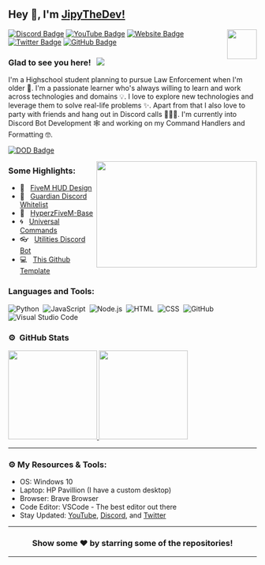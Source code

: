 ## Hey 👋, I'm [JipyTheDev!](https://github.com/joshua66553/)

<img align="right" height="60" width="60" alt="" src="http://hyperz.dev/images/logo.png" />

[![Discord Badge](https://img.shields.io/badge/-Discord-0e76a8?style=flat-square&logo=Discord&logoColor=white)](https://hyperz.dev/discord)
[![YouTube Badge](https://img.shields.io/badge/-YouTube-e02828?style=flat-square&logo=YouTube&logoColor=white)](https://hyperz.dev/youtube)
[![Website Badge](https://img.shields.io/badge/Website-3b5998?style=flat-square&logo=google-chrome&logoColor=white)](https://hyperz.dev/)
[![Twitter Badge](https://img.shields.io/badge/-Twitter-00acee?style=flat-square&logo=Twitter&logoColor=white)](https://twitter.com/itz-hyperz)
[![GitHub Badge](https://img.shields.io/badge/-GitHub-ffffff?style=flat-square&logo=Github&logoColor=black)](https://hyperz.dev/github)

### Glad to see you here! &nbsp; ![](https://komarev.com/ghpvc/?username=Itz-Hyperz&label=Views&color=blue&style=plastic)

I'm a Highschool student planning to pursue Law Enforcement when I'm older 👮. I'm a passionate learner who's always willing to learn and work across technologies and domains 💡. I love to explore new technologies and leverage them to solve real-life problems ✨. Apart from that I also love to party with friends and hang out in Discord calls 👨🏻‍💻. I'm currently into Discord Bot Development 🕸️ and working on my Command Handlers and Formatting 🤓.


[![DOD Badge](https://img.shields.io/badge/TEAM-DEVING%20ON%20DISCORD-17a6ec?style=for-the-badge)](https://github.com/devingondiscord)

<img align="right" height="215" width="325" alt="" src="https://cdn.dribbble.com/users/416610/screenshots/4801105/coding_desk_flat_vector_ui_ux_design_illustration_motion_animation_gif2.gif" />


### Some Highlights:

- 📌 &nbsp; [FiveM HUD Design](https://github.com/Itz-Hyperz/HyperzHudDesign-FiveM)
- 🚀 &nbsp; [Guardian Discord Whitelist](https://github.com/Jordan2139/Guardian)
- 🏫 &nbsp; [HyperzFiveM-Base](https://github.com/itz-hyperz/hyperzfivem-base)
- 🌀 &nbsp; [Universal Commands](https://github.com/Itz-Hyperz/Universal-Commands)
- 👓 &nbsp; [Utilities Discord Bot](https://github.com/Itz-Hyperz/Hyperz-Utilities-Bot)
- 💻 &nbsp; [This Github Template](https://github.com/Itz-Hyperz/Itz-Hyperz)

### Languages and Tools:

![Python](https://img.shields.io/badge/-Python-333333?style=flat&logo=python)&nbsp;
![JavaScript](https://img.shields.io/badge/-JavaScript-333333?style=flat&logo=javascript)&nbsp;
![Node.js](https://img.shields.io/badge/-Node.js-333333?style=flat&logo=node.js)&nbsp;
![HTML](https://img.shields.io/badge/-HTML-333333?style=flat&logo=HTML5)&nbsp;
![CSS](https://img.shields.io/badge/-CSS-333333?style=flat&logo=CSS3&logoColor=1572B6)&nbsp;
![GitHub](https://img.shields.io/badge/-GitHub-333333?style=flat&logo=github)&nbsp;
![Visual Studio Code](https://img.shields.io/badge/-Visual%20Studio%20Code-333333?style=flat&logo=visual-studio-code&logoColor=007ACC)&nbsp;

### ⚙️ &nbsp;GitHub Stats

<p align="left">
<a href="https://github.com/joshua66553">
  <img height="180em" src="https://github-readme-stats-eight-theta.vercel.app/api?username=joshua66553&show_icons=true&theme=react&include_all_commits=true&count_private=true"/>
  <img height="180em" src="https://github-readme-stats-eight-theta.vercel.app/api/top-langs/?username=joshua66553&layout=compact&langs_count=8&theme=react"/>
</a>
</p>

---

### ⚙️ My Resources & Tools:

- OS: Windows 10
- Laptop: HP Pavillion (I have a custom desktop)
- Browser: Brave Browser
- Code Editor: VSCode - The best editor out there
- Stay Updated: [YouTube](https://hyperz.dev/youtube), [Discord](https://jipythedev.xyz/discord), and [Twitter](https://twitter.com/itz_hyperz)

---

<h3 align=center>Show some ❤️ by starring some of the repositories!</h3>

---
